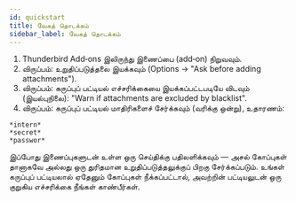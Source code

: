 ```yaml
---
id: quickstart
title: வேகத் தொடக்கம்
sidebar_label: வேகத் தொடக்கம்
---
```


1. Thunderbird Add‑ons இலிருந்து இணைப்பை (add‑on) நிறுவவும்.
2. விருப்பம்: உறுதிப்படுத்தலை இயக்கவும் (Options → "Ask before adding attachments").
3. விருப்பம்: கருப்புப் பட்டியல் எச்சரிக்கையை இயக்கப்பட்டபடியே விடவும் (இயல்புநிலை): "Warn if attachments are excluded by blacklist".
4. விருப்பம்: கருப்புப் பட்டியல் மாதிரிகளைச் சேர்க்கவும் (வரிக்கு ஒன்று), உதாரணம்:

```
*intern*
*secret*
*passwor*
```

இப்போது இணைப்புகளுடன் உள்ள ஒரு செய்திக்கு பதிலளிக்கவும் — அசல் கோப்புகள் தானாகவே அல்லது ஒரு துரிதமான உறுதிப்படுத்தலுக்குப் பிறகு சேர்க்கப்படும். உங்கள் கருப்புப் பட்டியலால் ஏதேனும் கோப்புகள் நீக்கப்பட்டால், அவற்றின் பட்டியலுடன் ஒரு குறுகிய எச்சரிக்கை நீங்கள் காண்பீர்கள்.
